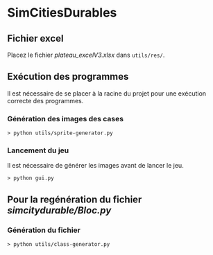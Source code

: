 # SimCitiesDurables

## Fichier excel

Placez le fichier *plateau_excelV3.xlsx* dans `utils/res/`.


## Exécution des programmes

Il est nécessaire de se placer à la racine du projet pour une exécution correcte des programmes.

### Génération des images des cases
```
> python utils/sprite-generator.py
```

### Lancement du jeu
Il est nécessaire de générer les images avant de lancer le jeu.

```
> python gui.py
```


## Pour la regénération du fichier *simcitydurable/Bloc.py*

### Génération du fichier

```
> python utils/class-generator.py
```